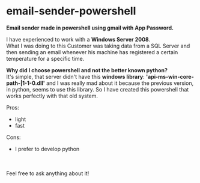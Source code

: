 # email-sender-powershell
<b>Email sender made in powershell using gmail with App Password.</b>

I have experienced to work with a <b>Windows Server 2008</b>.<br/>
What I was doing to this Customer was taking data from a SQL Server and then sending an email whenever his machine has registered a certain temperature for a specific time.

<b>Why did I choose powershell and not the better known python?</b><br/>
It's simple, that server didn't have this <b>windows library</b>: <b>'api-ms-win-core-path-|1-1-0.dll'</b> and I was really mad about it because the previous version, in python, seems to use this library. 
So I have created this powershell that works perfectly with that old system.

Pros:
- light
- fast

Cons:
- I prefer to develop python
<br/>
<br/>
Feel free to ask anything about it!
